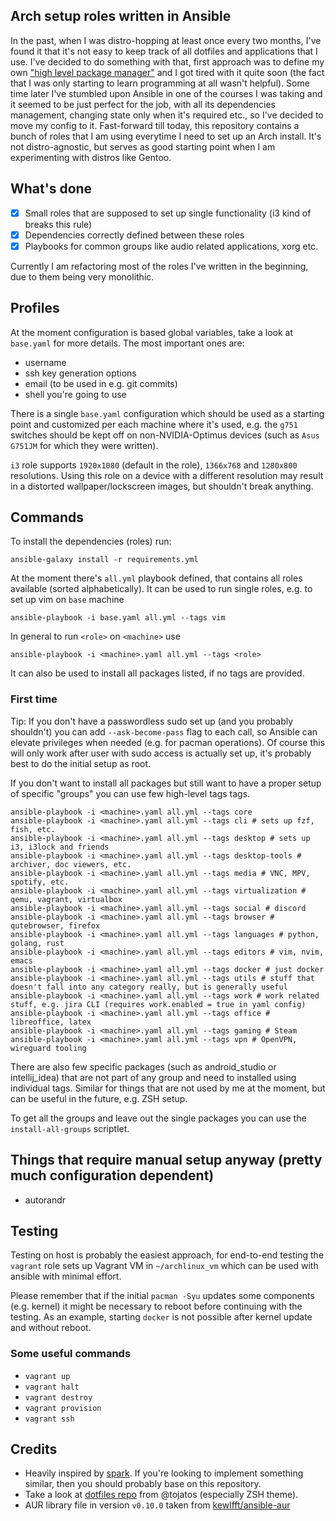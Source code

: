 ## Arch setup roles written in Ansible

In the past, when I was distro-hopping at least once every two months, I've found it that it's not easy to keep track of all dotfiles and applications that I use.
I've decided to do something with that, first approach was to define my own ["high level package manager"](https://github.com/dezeroku/i3_config) and I got tired with it quite soon (the fact that I was only starting to learn programming at all wasn't helpful).
Some time later I've stumbled upon Ansible in one of the courses I was taking and it seemed to be just perfect for the job, with all its dependencies management, changing state only when it's required etc., so I've decided to move my config to it.
Fast-forward till today, this repository contains a bunch of roles that I am using everytime I need to set up an Arch install.
It's not distro-agnostic, but serves as good starting point when I am experimenting with distros like Gentoo.

## What's done

- [x] Small roles that are supposed to set up single functionality (i3 kind of breaks this rule)
- [x] Dependencies correctly defined between these roles
- [x] Playbooks for common groups like audio related applications, xorg etc.

Currently I am refactoring most of the roles I've written in the beginning, due to them being very monolithic.

## Profiles

At the moment configuration is based global variables, take a look at `base.yaml` for more details. The most important ones are:

- username
- ssh key generation options
- email (to be used in e.g. git commits)
- shell you're going to use

There is a single `base.yaml` configuration which should be used as a starting point and customized per each machine where it's used, e.g. the `g751` switches should be kept off on non-NVIDIA-Optimus devices (such as `Asus G751JM` for which they were written).

`i3` role supports `1920x1080` (default in the role), `1366x768` and `1280x800` resolutions.
Using this role on a device with a different resolution may result in a distorted wallpaper/lockscreen images, but shouldn't break anything.

## Commands

To install the dependencies (roles) run:

```
ansible-galaxy install -r requirements.yml
```

At the moment there's `all.yml` playbook defined, that contains all roles available (sorted alphabetically).
It can be used to run single roles, e.g. to set up vim on `base` machine

```
ansible-playbook -i base.yaml all.yml --tags vim
```

In general to run `<role>` on `<machine>` use

```
ansible-playbook -i <machine>.yaml all.yml --tags <role>
```

It can also be used to install all packages listed, if no tags are provided.

### First time

Tip: If you don't have a passwordless sudo set up (and you probably shouldn't) you can add `--ask-become-pass` flag to each call, so Ansible can elevate
privileges when needed (e.g. for pacman operations).
Of course this will only work after user with sudo access is actually set up, it's probably best to do the initial setup as root.

If you don't want to install all packages but still want to have a proper setup of specific "groups" you can use few high-level tags tags.

```
ansible-playbook -i <machine>.yaml all.yml --tags core
ansible-playbook -i <machine>.yaml all.yml --tags cli # sets up fzf, fish, etc.
ansible-playbook -i <machine>.yaml all.yml --tags desktop # sets up i3, i3lock and friends
ansible-playbook -i <machine>.yaml all.yml --tags desktop-tools # archiver, doc viewers, etc.
ansible-playbook -i <machine>.yaml all.yml --tags media # VNC, MPV, spotify, etc.
ansible-playbook -i <machine>.yaml all.yml --tags virtualization # qemu, vagrant, virtualbox
ansible-playbook -i <machine>.yaml all.yml --tags social # discord
ansible-playbook -i <machine>.yaml all.yml --tags browser # qutebrowser, firefox
ansible-playbook -i <machine>.yaml all.yml --tags languages # python, golang, rust
ansible-playbook -i <machine>.yaml all.yml --tags editors # vim, nvim, emacs
ansible-playbook -i <machine>.yaml all.yml --tags docker # just docker
ansible-playbook -i <machine>.yaml all.yml --tags utils # stuff that doesn't fall into any category really, but is generally useful
ansible-playbook -i <machine>.yaml all.yml --tags work # work related stuff, e.g. jira CLI (requires work.enabled = true in yaml config)
ansible-playbook -i <machine>.yaml all.yml --tags office # libreoffice, latex
ansible-playbook -i <machine>.yaml all.yml --tags gaming # Steam
ansible-playbook -i <machine>.yaml all.yml --tags vpn # OpenVPN, wireguard tooling
```

There are also few specific packages (such as android_studio or intellij_idea) that are not part of any group and need to installed using individual tags.
Similar for things that are not used by me at the moment, but can be useful in the future, e.g. ZSH setup.

To get all the groups and leave out the single packages you can use the `install-all-groups` scriptlet.

## Things that require manual setup anyway (pretty much configuration dependent)

- autorandr

## Testing

Testing on host is probably the easiest approach, for end-to-end testing the `vagrant` role sets up Vagrant VM in `~/archlinux_vm` which can be used with ansible with minimal effort.

Please remember that if the initial `pacman -Syu` updates some components (e.g. kernel) it might be necessary to reboot before continuing with the testing.
As an example, starting `docker` is not possible after kernel update and without reboot.

### Some useful commands

- `vagrant up`
- `vagrant halt`
- `vagrant destroy`
- `vagrant provision`
- `vagrant ssh`

## Credits

- Heavily inspired by [spark](https://github.com/pigmonkey/spark). If you're looking to implement something similar, then you should probably base on this repository.
- Take a look at [dotfiles repo](https://github.com/tojatos/dotfiles) from @tojatos (especially ZSH theme).
- AUR library file in version `v0.10.0` taken from [kewlfft/ansible-aur](https://github.com/kewlfft/ansible-aur)
